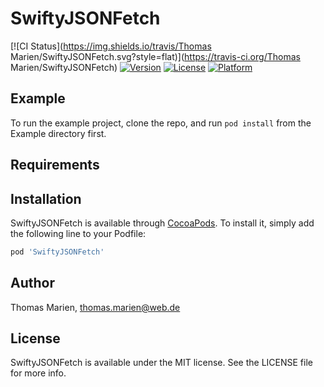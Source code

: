 # SwiftyJSONFetch

[![CI Status](https://img.shields.io/travis/Thomas Marien/SwiftyJSONFetch.svg?style=flat)](https://travis-ci.org/Thomas Marien/SwiftyJSONFetch)
[![Version](https://img.shields.io/cocoapods/v/SwiftyJSONFetch.svg?style=flat)](https://cocoapods.org/pods/SwiftyJSONFetch)
[![License](https://img.shields.io/cocoapods/l/SwiftyJSONFetch.svg?style=flat)](https://cocoapods.org/pods/SwiftyJSONFetch)
[![Platform](https://img.shields.io/cocoapods/p/SwiftyJSONFetch.svg?style=flat)](https://cocoapods.org/pods/SwiftyJSONFetch)

## Example

To run the example project, clone the repo, and run `pod install` from the Example directory first.

## Requirements

## Installation

SwiftyJSONFetch is available through [CocoaPods](https://cocoapods.org). To install
it, simply add the following line to your Podfile:

```ruby
pod 'SwiftyJSONFetch'
```

## Author

Thomas Marien, thomas.marien@web.de

## License

SwiftyJSONFetch is available under the MIT license. See the LICENSE file for more info.
